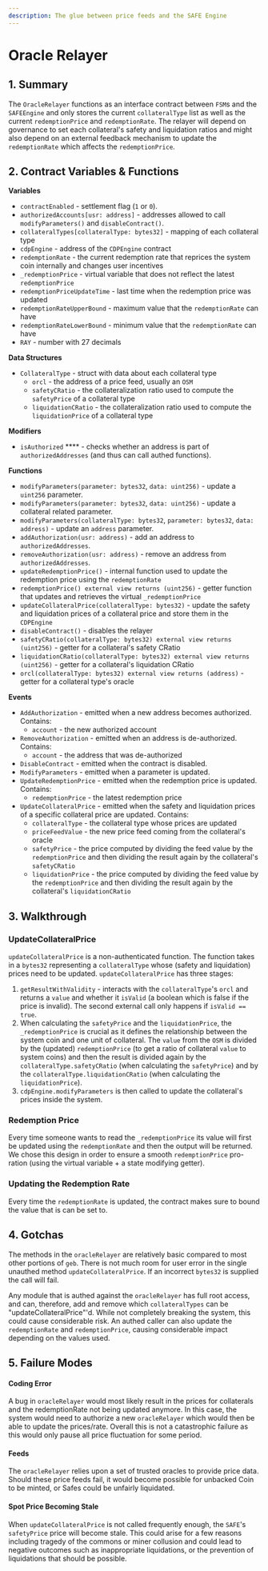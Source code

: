 ```yaml
---
description: The glue between price feeds and the SAFE Engine
---
```


# Oracle Relayer

## 1. Summary <a href="#1-introduction" id="1-introduction"></a>

The `OracleRelayer` functions as an interface contract between `FSM`s and the `SAFEEngine` and only stores the current `collateralType` list as well as the current `redemptionPrice` and `redemptionRate`. The relayer will depend on governance to set each collateral's safety and liquidation ratios and might also depend on an external feedback mechanism to update the `redemptionRate` which affects the `redemptionPrice`.

## 2. Contract Variables & Functions <a href="#2-contract-details" id="2-contract-details"></a>

**Variables**

* `contractEnabled` - settlement flag (`1` or `0`).
* `authorizedAccounts[usr: address]` - addresses allowed to call `modifyParameters()` and `disableContract()`.
* `collateralTypes[collateralType: bytes32]` - mapping of each collateral type
* `cdpEngine` - address of the `CDPEngine` contract
* `redemptionRate` - the current redemption rate that reprices the system coin internally and changes user incentives
* `_redemptionPrice` - virtual variable that does not reflect the latest `redemptionPrice`
* `redemptionPriceUpdateTime` - last time when the redemption price was updated
* `redemptionRateUpperBound` - maximum value that the `redemptionRate` can have
* `redemptionRateLowerBound` - minimum value that the `redemptionRate` can have
* `RAY` - number with 27 decimals

**Data Structures**

* `CollateralType` - struct with data about each collateral type
  * `orcl` - the address of a price feed, usually an `OSM`
  * `safetyCRatio` - the collateralization ratio used to compute the `safetyPrice` of a collateral type
  * `liquidationCRatio` - the collateralization ratio used to compute the `liquidationPrice` of a collateral type

**Modifiers**

* `isAuthorized` **** - checks whether an address is part of `authorizedAddresses` (and thus can call authed functions).

**Functions**

* `modifyParameters(parameter: bytes32`, `data: uint256)` - update a `uint256` parameter.
* `modifyParameters(parameter: bytes32`, `data: uint256)` - update a collateral related parameter.
* `modifyParameters(collateralType: bytes32`, `parameter: bytes32`, `data: address)` - update an `address` parameter.
* `addAuthorization(usr: address)` - add an address to `authorizedAddresses`.
* `removeAuthorization(usr: address)` - remove an address from `authorizedAddresses`.
* `updateRedemptionPrice()` - internal function used to update the redemption price using the  `redemptionRate`
* `redemptionPrice() external view returns (uint256)` - getter function that updates and retrieves the virtual `_redemptionPrice`
* `updateCollateralPrice(collateralType: bytes32)` - update the safety and liquidation prices of a collateral price and store them in the `CDPEngine`
* `disableContract()` - disables the relayer
* `safetyCRatio(collateralType: bytes32) external view returns (uint256)` - getter for a collateral's safety CRatio
* `liquidationCRatio(collateralType: bytes32) external view returns (uint256)` - getter for a collateral's liquidation CRatio
* `orcl(collateralType: bytes32) external view returns (address)` - getter for a collateral type's oracle

**Events**

* `AddAuthorization` - emitted when a new address becomes authorized. Contains:
  * `account` - the new authorized account
* `RemoveAuthorization` - emitted when an address is de-authorized. Contains:
  * `account` - the address that was de-authorized
* `DisableContract` - emitted when the contract is disabled.
* `ModifyParameters` - emitted when a parameter is updated.
* `UpdateRedemptionPrice` - emitted when the redemption price is updated. Contains:
  * `redemptionPrice` - the latest redemption price
* `UpdateCollateralPrice` - emitted when the safety and liquidation prices of a specific collateral price are updated. Contains:
  * `collateralType` - the collateral type whose prices are updated
  * `priceFeedValue` - the new price feed coming from the collateral's oracle
  * `safetyPrice` - the price computed by dividing the feed value by the `redemptionPrice` and then dividing the result again by the collateral's `safetyCRatio`
  * `liquidationPrice` - the price computed by dividing the feed value by the `redemptionPrice` and then dividing the result again by the collateral's `liquidationCRatio`

## 3. Walkthrough <a href="#3-key-mechanisms-and-concepts" id="3-key-mechanisms-and-concepts"></a>

### UpdateCollateralPrice <a href="#poke" id="poke"></a>

`updateCollateralPrice` is a non-authenticated function. The function takes in a `bytes32` representing a `collateralType` whose (safety and liquidation) prices need to be updated. `updateCollateralPrice` has three stages:

1. `getResultWithValidity` - interacts with the `collateralType`'s `orcl` and returns a `value` and whether it  `isValid` (a boolean which is false if the price is invalid). The second external call only happens if `isValid == true`.
2. When calculating the `safetyPrice` and the `liquidationPrice`, the `_redemptionPrice` is crucial as it defines the relationship between the system coin and one unit of collateral. The `value` from the `OSM` is  divided by the (updated) `redemptionPrice` (to get a ratio of collateral `value` to system coins) and then the result is divided again by the `collateralType.safetyCRatio` (when calculating the `safetyPrice`) and by the `collateralType.liquidationCRatio` (when calculating the `liquidationPrice`).
3. `cdpEngine.modifyParameters` is then called to update the collateral's prices inside the system.

### Redemption Price

Every time someone wants to read the `_redemptionPrice` its value will first be updated using the `redemptionRate` and then the output will be returned. We chose this design in order to ensure a smooth  `redemptionPrice` pro-ration (using the virtual variable + a state modifying getter).

### Updating the Redemption Rate

Every time the `redemptionRate` is updated, the contract makes sure to bound the value that is can be set to.

## 4. Gotchas <a id="4-gotchas"></a>

The methods in the `oracleRelayer` are relatively basic compared to most other portions of `geb`. There is not much room for user error in the single unauthed method `updateCollateralPrice`. If an incorrect `bytes32` is supplied the call will fail.

Any module that is authed against the `oracleRelayer` has full root access, and can, therefore, add and remove which `collateralTypes` can be "updateCollateralPrice"'d. While not completely breaking the system, this could cause considerable risk. An authed caller can also update the `redemptionRate` and `redemptionPrice`, causing considerable impact depending on the values used.

## 5. Failure Modes <a id="5-failure-modes"></a>

#### Coding Error

A bug in `oracleRelayer` would most likely result in the prices for collaterals and the redemptionRate not being updated anymore. In this case, the system would need to authorize a new `oracleRelayer` which would then be able to update the prices/rate. Overall this is not a catastrophic failure as this would only pause all price fluctuation for some period.

#### Feeds

The `oracleRelayer` relies upon a set of trusted oracles to provide price data. Should these price feeds fail, it would become possible for unbacked Coin to be minted, or Safes could be unfairly liquidated.

#### Spot Price Becoming Stale

When `updateCollateralPrice` is not called frequently enough, the `SAFE`'s `safetyPrice` price will become stale. This could arise for a few reasons including tragedy of the commons or miner collusion and could lead to negative outcomes such as inappropriate liquidations, or the prevention of liquidations that should be possible.